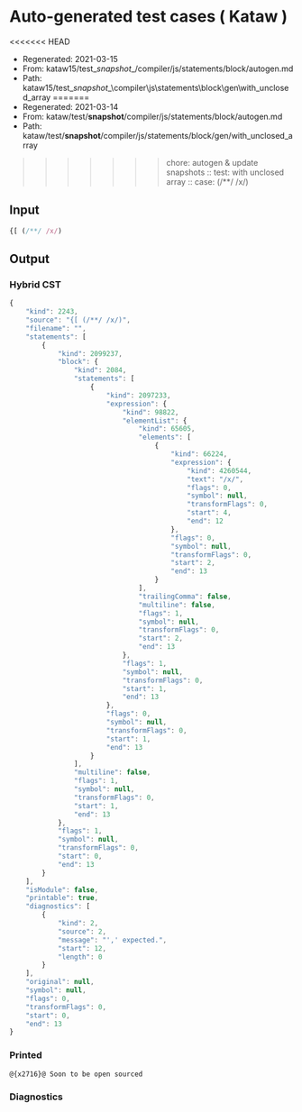 # Auto-generated test cases ( Kataw )
<<<<<<< HEAD
- Regenerated: 2021-03-15
- From: kataw15/test\__snapshot__/compiler/js/statements/block/autogen.md
- Path: kataw15/test\__snapshot__\compiler\js\statements\block\gen\with_unclosed_array
=======
- Regenerated: 2021-03-14
- From: kataw/test/__snapshot__/compiler/js/statements/block/autogen.md
- Path: kataw/test/__snapshot__/compiler/js/statements/block/gen/with_unclosed_array
>>>>>>> chore: autogen & update snapshots
> :: test: with unclosed array
> :: case: (/**/ /x/)
## Input

`````js
{[ (/**/ /x/)
`````

## Output

### Hybrid CST

```javascript
{
    "kind": 2243,
    "source": "{[ (/**/ /x/)",
    "filename": "",
    "statements": [
        {
            "kind": 2099237,
            "block": {
                "kind": 2084,
                "statements": [
                    {
                        "kind": 2097233,
                        "expression": {
                            "kind": 98822,
                            "elementList": {
                                "kind": 65605,
                                "elements": [
                                    {
                                        "kind": 66224,
                                        "expression": {
                                            "kind": 4260544,
                                            "text": "/x/",
                                            "flags": 0,
                                            "symbol": null,
                                            "transformFlags": 0,
                                            "start": 4,
                                            "end": 12
                                        },
                                        "flags": 0,
                                        "symbol": null,
                                        "transformFlags": 0,
                                        "start": 2,
                                        "end": 13
                                    }
                                ],
                                "trailingComma": false,
                                "multiline": false,
                                "flags": 1,
                                "symbol": null,
                                "transformFlags": 0,
                                "start": 2,
                                "end": 13
                            },
                            "flags": 1,
                            "symbol": null,
                            "transformFlags": 0,
                            "start": 1,
                            "end": 13
                        },
                        "flags": 0,
                        "symbol": null,
                        "transformFlags": 0,
                        "start": 1,
                        "end": 13
                    }
                ],
                "multiline": false,
                "flags": 1,
                "symbol": null,
                "transformFlags": 0,
                "start": 1,
                "end": 13
            },
            "flags": 1,
            "symbol": null,
            "transformFlags": 0,
            "start": 0,
            "end": 13
        }
    ],
    "isModule": false,
    "printable": true,
    "diagnostics": [
        {
            "kind": 2,
            "source": 2,
            "message": "',' expected.",
            "start": 12,
            "length": 0
        }
    ],
    "original": null,
    "symbol": null,
    "flags": 0,
    "transformFlags": 0,
    "start": 0,
    "end": 13
}
```

### Printed

```javascript
@{x2716}@ Soon to be open sourced
```

### Diagnostics

```javascript

```


